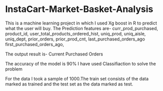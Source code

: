 # InstaCart-Market-Basket-Analysis

This is a machine learning project in which I used Xg boost in R to predict what the user will buy.
The Prediction features are-
curr_prod_purchased,
product_id,
user_total_products_ordered_hist, 
uniq_prod, 
uniq_aisle,
uniq_dept,
prior_orders,
prior_prod_cnt,
last_purchased_orders_ago
first_purchased_orders_ago,


The output result is-
Current Purchased Orders


The accuracy of the model is 90%
I have used Classifiaction to solve the problem

For the data I took a sample of 1000.The train set consists of the data marked as trained
and the test set as the data marked as test.
